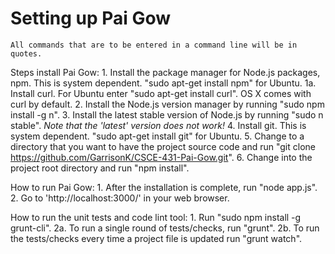 Setting up Pai Gow
==================
	All commands that are to be entered in a command line will be in quotes.

Steps install Pai Gow:
	1. Install the package manager for Node.js packages, npm. This is system dependent. "sudo apt-get install npm" for Ubuntu.
	1a. Install curl. For Ubuntu enter "sudo apt-get install curl". OS X comes with curl by default.
	2. Install the Node.js version manager by running "sudo npm install -g n".
	3. Install the latest stable version of Node.js by running "sudo n stable". *Note that the 'latest' version does not work!*
	4. Install git. This is system dependent. "sudo apt-get install git" for Ubuntu.
	5. Change to a directory that you want to have the project source code and run "git clone https://github.com/GarrisonK/CSCE-431-Pai-Gow.git".
	6. Change into the project root directory and run "npm install".

How to run Pai Gow:
	1. After the installation is complete, run "node app.js".
	2. Go to 'http://localhost:3000/' in your web browser.

How to run the unit tests and code lint tool:
	1. Run "sudo npm install -g grunt-cli".
	2a. To run a single round of tests/checks, run "grunt".
	2b. To run the tests/checks every time a project file is updated run "grunt watch".

